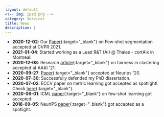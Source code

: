 ```yaml
---
layout: default
<!-- img: ipad.png -->
category: Services
title: News
description: |
---
```

 - **2020-12-02**: Our [Paper](https://arxiv.org/pdf/2012.06166.pdf){:target="_blank"} on Few-shot segmentation accepted at CVPR 2021.
 - **2021-01-04**: Started working as a Lead R&T (AI) @ Thales - cortAIx in Montreal.
 - **2020-12-08**: Research [article](https://arxiv.org/pdf/1906.08207.pdf){:target="_blank"} on fairness in clustering accepted at AAAI '21.
 - **2020-09-27**: [Paper](https://arxiv.org/pdf/2008.11297.pdf){:target="_blank"} accepted at Neurips '20.
 - **2020-07-30**: Successfully defended my PhD dissertation.
 - **2020-07-02**: ECCV paper on metric learning got accepted as spotlight!. Check [here](https://arxiv.org/pdf/2003.08983.pdf){:target="_blank"}.
 - **2020-06-01**: ICML [paper](https://arxiv.org/pdf/2006.15486.pdf){:target="_blank"} on few-shot learning got accepted.
 - **2018-09-05**: NeurIPS [paper](https://arxiv.org/pdf/1810.13044.pdf){:target="_blank"} got accepted as a spotlight.
 <!-- - **2017-09-05**: Defended PhD thesis proposal successfully. -->
 <!-- - **2016-05-01**: Started PhD studies supervised by [Prof. Ismail Ben Ayed](https://profs.etsmtl.ca/ibenayed/). -->
